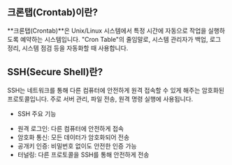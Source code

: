 ## 크론탭(Crontab)이란?

**크론탭(Crontab)**은 Unix/Linux 시스템에서 특정 시간에 자동으로 작업을 실행하도록 예약하는 시스템입니다. "Cron Table"의 줄임말로, 시스템 관리자가 백업, 로그 정리, 시스템 점검 등을 자동화할 때 사용합니다.

## SSH(Secure Shell)란?

SSH는 네트워크를 통해 다른 컴퓨터에 안전하게 원격 접속할 수 있게 해주는 암호화된 프로토콜입니다. 주로 서버 관리, 파일 전송, 원격 명령 실행에 사용됩니다.

* SSH 주요 기능
- 원격 로그인: 다른 컴퓨터에 안전하게 접속
- 암호화 통신: 모든 데이터가 암호화되어 전송
- 공개키 인증: 비밀번호 없이도 안전한 인증 가능
- 터널링: 다른 프로토콜을 SSH를 통해 안전하게 전송